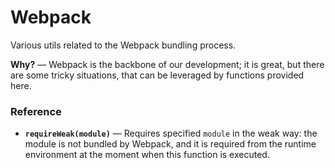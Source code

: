 # Webpack
Various utils related to the Webpack bundling process.

**Why?** &mdash; Webpack is the backbone of our development; it is great, but
there are some tricky situations, that can be leveraged by functions provided
here.

### Reference
- **`requireWeak(module)`** &mdash; Requires specified `module` in the weak way:
the module is not bundled by Webpack, and it is required from the runtime
environment at the moment when this function is executed.
